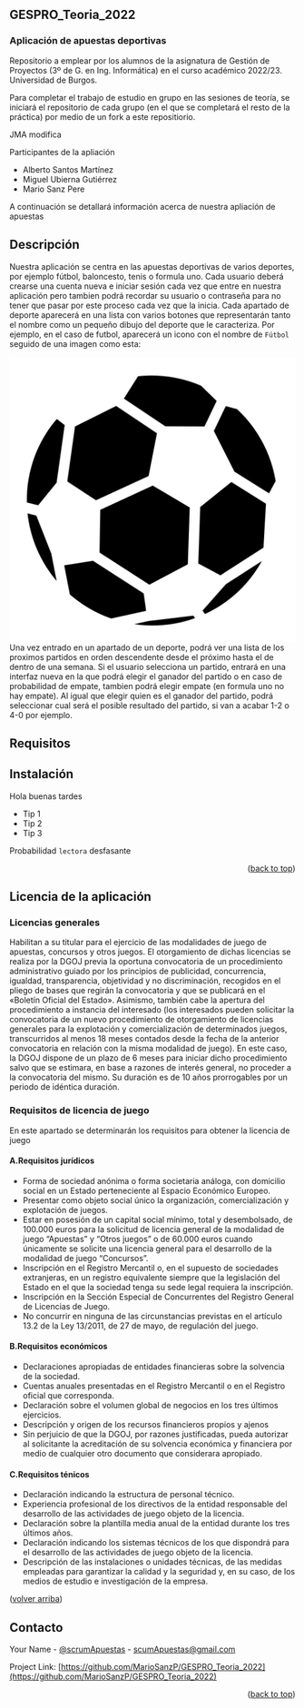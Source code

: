 <a name="readme-top"></a>

## GESPRO_Teoria_2022
### Aplicación de apuestas deportivas

Repositorio a emplear por los alumnos de la asignatura de Gestión de Proyectos (3º de G. en Ing. Informática) en el curso académico 2022/23. Universidad de Burgos.

Para completar el trabajo de estudio en grupo en las sesiones de teoría, se iniciará el repositorio de cada grupo (en el que se completará el resto de la práctica) por medio de un fork a este repositiorio.


JMA modifica

Participantes de la apliación

* Alberto Santos Martínez
* Miguel Ubierna Gutiérrez
* Mario Sanz Pere

A continuación se detallará información acerca de nuestra apliación de apuestas

<!-- Descripción -->
## Descripción
Nuestra aplicación se centra en las apuestas deportivas de varios deportes, por ejemplo fútbol, baloncesto, tenis o formula uno. Cada usuario deberá crearse una cuenta nueva e iniciar sesión cada vez que entre en nuestra aplicación pero tambien podrá recordar su usuario o contraseña para no tener que pasar por este proceso cada vez que la inicia. Cada apartado de deporte aparecerá en una lista con varios botones que representarán tanto el nombre como un pequeño dibujo del deporte que le caracteriza. Por ejemplo, en el caso de futbol, aparecerá un icono con el nombre de `Fútbol` seguido de una imagen como esta:

<img src="soccer-ball_39433.png" align="right" />

Una vez entrado en un apartado de un deporte, podrá ver una lista de los proximos partidos en orden descendente desde el próximo hasta el de dentro de una semana. Si el usuario selecciona un partido, entrará en una interfaz nueva en la que podrá elegir el ganador del partido o en caso de probabilidad de empate, tambien podrá elegir empate (en formula uno no hay empate). Al igual que elegir quien es el ganador del partido, podrá seleccionar cual será el posible resultado del partido, si van a acabar 1-2 o 4-0 por ejemplo.



<!-- Requisitos -> +18, dispositivo movil/PC -->
## Requisitos


<!-- Instalación -->
## Instalación


Hola buenas tardes

* Tip 1
* Tip 2
* Tip 3


Probabilidad `lectora` desfasante

<p align="right">(<a href="#readme-top">back to top</a>)</p>

<!-- Licencia de la aplicación-->
## Licencia de la aplicación 

### Licencias generales

Habilitan a su titular para el ejercicio de las modalidades de juego de apuestas, concursos y otros juegos. El otorgamiento de dichas licencias se realiza por la DGOJ previa la oportuna convocatoria de un procedimiento administrativo guiado por los principios de publicidad, concurrencia, igualdad, transparencia, objetividad y no discriminación, recogidos en el pliego de bases que regirán la convocatoria y que se publicará en el «Boletín Oficial del Estado». Asimismo, también cabe la apertura del procedimiento a instancia del interesado (los interesados pueden solicitar la convocatoria de un nuevo procedimiento de otorgamiento de licencias generales para la explotación y comercialización de determinados juegos, transcurridos al menos 18 meses contados desde la fecha de la anterior convocatoria en relación con la misma modalidad de juego). En este caso, la DGOJ dispone de un plazo de 6 meses para iniciar dicho procedimiento salvo que se estimara, en base a razones de interés general, no proceder a la convocatoria del mismo.
Su duración es de 10 años prorrogables por un periodo de idéntica duración.


### Requisitos de licencia de juego
En este apartado se determinarán los requisitos para obtener la licencia de juego


#### A.Requisitos jurídicos

* Forma de sociedad anónima o forma societaria análoga, con domicilio social en un Estado perteneciente al Espacio Económico Europeo.
* Presentar como objeto social único la organización, comercialización y explotación de juegos.
* Estar en posesión de un capital social mínimo, total y desembolsado, de 100.000 euros para la solicitud de licencia general de la modalidad de juego “Apuestas” y “Otros juegos” o de 60.000 euros cuando únicamente se solicite una licencia general para el desarrollo de la modalidad de juego “Concursos”.
* Inscripción en el Registro Mercantil o, en el supuesto de sociedades extranjeras, en un registro equivalente siempre que la legislación del Estado en el que la sociedad tenga su sede legal requiera la inscripción.
* Inscripción en la Sección Especial de Concurrentes del Registro General de Licencias de Juego.
* No concurrir en ninguna de las circunstancias previstas en el artículo 13.2 de la Ley 13/2011, de 27 de mayo, de regulación del juego.


#### B.Requisitos económicos

* Declaraciones apropiadas de entidades financieras sobre la solvencia de la sociedad.
* Cuentas anuales presentadas en el Registro Mercantil o en el Registro oficial que corresponda.
* Declaración sobre el volumen global de negocios en los tres últimos ejercicios.
* Descripción y origen de los recursos financieros propios y ajenos
* Sin perjuicio de que la DGOJ, por razones justificadas, pueda autorizar al solicitante la acreditación de su solvencia económica y financiera por medio de cualquier otro documento que considerara apropiado.


#### C.Requisitos ténicos

* Declaración indicando la estructura de personal técnico.
* Experiencia profesional de los directivos de la entidad responsable del desarrollo de las actividades de juego objeto de la licencia.
* Declaración sobre la plantilla media anual de la entidad durante los tres últimos años.
* Declaración indicando los sistemas técnicos de los que dispondrá para el desarrollo de las actividades de juego objeto de la licencia.
* Descripción de las instalaciones o unidades técnicas, de las medidas empleadas para garantizar la calidad y la seguridad y, en su caso, de los medios de estudio e investigación de la empresa.
 
<p align=“right”>(<a href="#readme-top">volver arriba</a>)</p>

<!-- Contacto-->
## Contacto 

Your Name - [@scrumApuestas](https://twitter.com/scrumApuestas) - scumApuestas@gmail.com

Project Link: [https://github.com/MarioSanzP/GESPRO_Teoria_2022](https://github.com/MarioSanzP/GESPRO_Teoria_2022)

<p align="right">(<a href="#readme-top">back to top</a>)</p>
